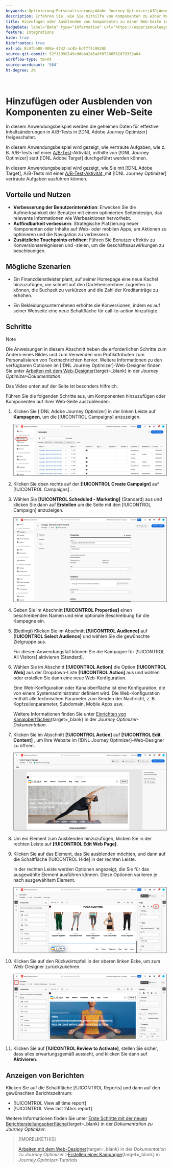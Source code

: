 ```yaml
---
keywords: Optimierung;Personalisierung;Adobe Journey Optimizer;AJO;Anwendungsfälle;Szenarien;Inhalt hinzufügen;Inhalt ausblenden;Komponenten hinzufügen;Komponenten ausblenden
description: Erfahren Sie, wie Sie mithilfe von Komponenten zu einer Web-Seite hinzufügen oder  [!DNL Adobe Journey Optimizer].
title: Hinzufügen oder Ausblenden von Komponenten zu einer Web-Seite in [!DNL Adobe Journey Optimizer]
badgeBeta: label="Beta" type="Informative" url="https://experienceleague.adobe.com/docs/target/using/introduction/intro.html?lang=de#beta newtab=true" tooltip="Was sind Beta-Funktionen in  [!DNL Adobe Target]?"
feature: Integrations
hide: true
hidefromtoc: true
exl-id: 8c4fba88-908e-4742-ac4b-bdf7f4c882db
source-git-commit: 52f11998149cddeb4245a0f07280562d79332a04
workflow-type: tm+mt
source-wordcount: '584'
ht-degree: 2%

---
```


# Hinzufügen oder Ausblenden von Komponenten zu einer Web-Seite

In diesem Anwendungsbeispiel werden die geheimen Daten für effektive Inhaltsänderungen in A/B-Tests in [!DNL Adobe Journey Optimizer] freigeschaltet.

In diesem Anwendungsbeispiel wird gezeigt, wie vertraute Aufgaben, wie z. B. A/B-Tests mit einer [A/B-Test](/help/main/c-activities/t-test-ab/test-ab.md)-Aktivität, mithilfe von [!DNL Journey Optimizer] statt [!DNL Adobe Target] durchgeführt werden können.

In diesem Anwendungsbeispiel wird gezeigt, wie Sie mit [!DNL Adobe Target], A/B-Tests mit einer [A/B-Test-Aktivität, ](/help/main/c-activities/t-test-ab/test-ab.md) mit [!DNL Journey Optimizer] vertraute Aufgaben ausführen können.

## Vorteile und Nutzen

* **Verbesserung der Benutzerinteraktion**: Erwecken Sie die Aufmerksamkeit der Benutzer mit einem optimierten Seitendesign, das relevante Informationen wie Werbeaktionen hervorhebt.
* **Auffindbarkeit verbessern**: Strategische Platzierung neuer Komponenten oder Inhalte auf Web- oder mobilen Apps, um Aktionen zu optimieren und die Navigation zu verbessern.
* **Zusätzliche Touchpoints erhöhen**: Führen Sie Benutzer effektiv zu Konversionsereignissen und -zielen, um die Geschäftsauswirkungen zu beschleunigen.

## Mögliche Szenarien

* Ein Finanzdienstleister plant, auf seiner Homepage eine neue Kachel hinzuzufügen, um schnell auf den Darlehensrechner zugreifen zu können, die Suchzeit zu verkürzen und die Zahl der Kreditanträge zu erhöhen.

* Ein Bekleidungsunternehmen erhöhte die Konversionen, indem es auf seiner Webseite eine neue Schaltfläche für call-to-action hinzufügte.

## Schritte

>[!NOTE]
>
>Die Anweisungen in diesem Abschnitt heben die erforderlichen Schritte zum Ändern eines Bildes und zum Verwenden von Profilattributen zum Personalisieren von Textnachrichten hervor. Weitere Informationen zu den verfügbaren Optionen im [!DNL Journey Optimizer]-Web-Designer finden Sie unter [Arbeiten mit dem Web-Designer](https://experienceleague.adobe.com/de/docs/journey-optimizer/using/channels/web/author-web-pages/web-visual-editor){target=_blank} in der *Journey Optimizer-Dokumentation*.
>
>Das Video unten auf der Seite ist besonders hilfreich.

Führen Sie die folgenden Schritte aus, um Komponenten hinzuzufügen oder Komponenten auf Ihrer Web-Seite auszublenden:

1. Klicken Sie [!DNL Adobe Journey Optimizer] in der linken Leiste auf **Kampagnen**, um die [!UICONTROL Campaigns] anzuzeigen.

   ![Adobe Journey Optimizer-Landingpage mit hervorgehobener Registerkarte „Kampagnen“.](/help/main/c-integrating-target-with-mac/ajo/assets/ajo-landing-page.png)

1. Klicken Sie oben rechts auf der **[!UICONTROL Create Campaign]** auf [!UICONTROL Campaigns] .

1. Wählen Sie **[!UICONTROL Scheduled - Marketing]** (Standard) aus und klicken Sie dann auf **Erstellen** um die Seite mit den [!UICONTROL Campaign] anzuzeigen.

   ![Seite mit Kampagnendetails in Adobe Journey Optimizer](/help/main/c-integrating-target-with-mac/ajo/assets/campaign-details.png)

1. Geben Sie im Abschnitt **[!UICONTROL Properties]** einen beschreibenden Namen und eine optionale Beschreibung für die Kampagne ein.

1. (Bedingt) Klicken Sie im Abschnitt **[!UICONTROL Audience]** auf **[!UICONTROL Select Audience]** und wählen Sie die gewünschte Zielgruppe aus.

   Für diesen Anwendungsfall können Sie die Kampagne für [!UICONTROL All Visitors] aktivieren (Standard).

1. Wählen Sie im Abschnitt **[!UICONTROL Action]** die Option **[!UICONTROL Web]** aus der Dropdown-Liste **[!UICONTROL Action]** aus und wählen oder erstellen Sie dann eine neue Web-Konfiguration.

   Eine Web-Konfiguration oder Kanaloberfläche ist eine Konfiguration, die von einem Systemadministrator definiert wird. Die Web-Konfiguration enthält alle technischen Parameter zum Senden der Nachricht, z. B. Kopfzeilenparameter, Subdomain, Mobile Apps usw.

   Weitere Informationen finden Sie unter [Einrichten von Kanaloberflächen](https://experienceleague.adobe.com/de/docs/journey-optimizer/using/configuration/channel-surfaces#set-up-channel-surfaces){target=_blank} in der *Journey Optimizer-Dokumentation*.

1. Klicken Sie im Abschnitt **[!UICONTROL Action]** auf **[!UICONTROL Edit Content]** , um Ihre Website im [!DNL Journey Optimizer]-Web-Designer zu öffnen.

   ![Yoga-Landingpage auf der LUMA-Website](/help/main/c-integrating-target-with-mac/ajo/assets/luma-yoga-landing.png)

1. Um ein Element zum Ausblenden hinzuzufügen, klicken Sie in der rechten Leiste auf **[!UICONTROL Edit Web Page]**.

1. Klicken Sie auf das Element, das Sie ausblenden möchten, und dann auf die Schaltfläche [!UICONTROL Hide] in der rechten Leiste.

   In der rechten Leiste werden Optionen angezeigt, die Sie für das ausgewählte Element ausführen können. Diese Optionen variieren je nach ausgewähltem Element.

   ![Schaltfläche „Element ausblenden](/help/main/c-integrating-target-with-mac/ajo/assets/hide-element.png)

1. Klicken Sie auf den Rückwärtspfeil in der oberen linken Ecke, um zum Web-Designer zurückzukehren.

   ![Rückwärtspfeil](/help/main/c-integrating-target-with-mac/ajo/assets/back-arrow.png)

1. Klicken Sie auf **[!UICONTROL Review to Activate]**, stellen Sie sicher, dass alles erwartungsgemäß aussieht, und klicken Sie dann auf **Aktivieren**.

## Anzeigen von Berichten

Klicken Sie auf die Schaltfläche [!UICONTROL Reports] und dann auf den gewünschten Berichtszeitraum:

* [!UICONTROL View all time report]
* [!UICONTROL View last 24hrs report]

Weitere Informationen finden Sie unter [Erste Schritte mit der neuen Berichterstellungsoberfläche](https://experienceleague.adobe.com/de/docs/journey-optimizer/using/channel-report/report-gs-cja){target=_blank} in der *Dokumentation zu Journey Optimizer*.

>[!MORELIKETHIS]
>
>[Arbeiten mit dem Web-Designer](https://experienceleague.adobe.com/de/docs/journey-optimizer/using/channels/web/author-web-pages/web-visual-editor){target=_blank} in der *Dokumentation zu Journey Optimizer*
>&#x200B;>[Erstellen einer Kampagne](https://experienceleague.adobe.com/de/docs/journey-optimizer-learn/tutorials/create-campaigns/create-a-campaign){target=_blank} in *Journey Optimizer-Tutorials*
